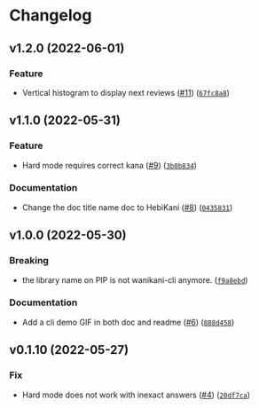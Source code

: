 # Changelog

<!--next-version-placeholder-->

## v1.2.0 (2022-06-01)
### Feature
* Vertical histogram to display next reviews ([#11](https://github.com/ajite/hebikani/issues/11)) ([`67fc8a8`](https://github.com/ajite/hebikani/commit/67fc8a846ab34ec478c7937a69d8401720839792))

## v1.1.0 (2022-05-31)
### Feature
* Hard mode requires correct kana ([#9](https://github.com/ajite/hebikani/issues/9)) ([`3b0b834`](https://github.com/ajite/hebikani/commit/3b0b8347d8d1ef1d9dd6636b61a295d560b1dae1))

### Documentation
* Change the doc title name doc to HebiKani ([#8](https://github.com/ajite/hebikani/issues/8)) ([`0435831`](https://github.com/ajite/hebikani/commit/0435831d22c721c85669d0539b9d2ac2f8d830b4))

## v1.0.0 (2022-05-30)
### Breaking
* the library name on PIP is not wanikani-cli anymore. ([`f9a8ebd`](https://github.com/ajite/hebikani/commit/f9a8ebda6c11d772676c1a2edfd711fd83e6ba9d))

### Documentation
* Add a cli demo GIF in both doc and readme ([#6](https://github.com/ajite/hebikani/issues/6)) ([`888d458`](https://github.com/ajite/hebikani/commit/888d45888dcc8f8ac608c9e06f2fae44a052fe09))

## v0.1.10 (2022-05-27)
### Fix
* Hard mode does not work with inexact answers ([#4](https://github.com/ajite/hebikani/issues/4)) ([`20df7ca`](https://github.com/ajite/hebikani/commit/20df7caa96d6f1f01f8a49054be51c9d14d51592))
